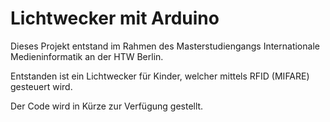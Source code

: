 # Lichtwecker mit Arduino

Dieses Projekt entstand im Rahmen des Masterstudiengangs Internationale Medieninformatik an der HTW Berlin.

Entstanden ist ein Lichtwecker für Kinder, welcher mittels RFID (MIFARE) gesteuert wird.

Der Code wird in Kürze zur Verfügung gestellt.
